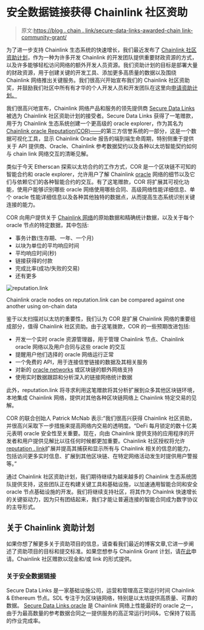 # 安全数据链接获得 Chainlink 社区资助

> 原文:[https://blog . chain . link/secure-data-links-awarded-chain link-community-grant/](https://blog.chain.link/secure-data-links-awarded-chainlink-community-grant/)

为了进一步支持 Chainlink 生态系统的快速增长，我们最近发布了 [Chainlink 社区资助计划](https://blog.chain.link/introducing-the-chainlink-community-grant-program/)，作为一种为许多开发 Chainlink 的开发团队提供重要财政资源的方式，以及许多能够轻松访问网络的额外开发人员资源。我们资助计划的目标是部署大量的财政资源，用于创建关键的开发工具、添加更多高质量的数据以及围绕 Chainlink 网络推出关键服务。我们很高兴开始宣布我们的 Chainlink 社区资助奖，并鼓励我们社区中所有有才华的个人开发人员和开发团队在这里向[申请资助计划。](https://chainlinkgrants.typeform.com/to/efEbsq)

我们很高兴地宣布，Chainlink 网络产品和服务的领先提供商 [Secure Data Links](https://www.securedatalinks.com/) 被选为 Chainlink 社区资助计划的接受者。Secure Data Links 获得了一笔赠款，用于为 Chainlink 生态系统创建一个更高级的 oracle explorer，作为其名为[Chainlink oracle Reputation(COR)——](https://reputation.link/)的第三方信誉系统的一部分，这是一个数据可视化工具，显示 Chainlink Oracle 报告的端到端生命周期，特别侧重于提供关于 API 提供商、Oracle、Chainlink 参考数据契约以及各种以太坊智能契约如何与 chain link 网络交互的清晰见解。

类似于今天 Etherscan 探索以太坊合约的工作方式，COR 是一个区块链不可知的智能合约和 oracle explorer，允许用户了解 Chainlink [oracle](https://chain.link/education/blockchain-oracles) 网络的细节以及它们与依赖它们的各种智能合约的交互。有了这笔赠款，COR 将扩展其可视化功能，使用户能够识别哪些 oracle 网络使用哪些合同、高级网络性能详细信息、单个 oracle 性能详细信息以及各种其他独特的数据点，从而提高生态系统识别关键连接的能力。

COR 向用户提供关于 [Chainlink 网络](https://chain.link/)的原始数据和精确统计数据，以及关于每个 oracle 节点的特定数据，其中包括:

*   事务计数(生存期、一年、一个月)
*   以块为单位的平均响应时间
*   平均响应时间(秒)
*   链接获得的付款
*   完成比率(成功/失败的交易)
*   还有更多

![reputation.link](../Images/c57804a107d0428538bb3778b689d5d7.png)

<figcaption id="caption-attachment-644" class="wp-caption-text">Chainlink oracle nodes on reputation.link can be compared against one another using on-chain data</figcaption>



鉴于以太扫描对以太坊的重要性，我们认为 COR 是扩展 Chainlink 网络的重要组成部分，值得 Chainlink 社区资助。由于这笔拨款，COR 的一些预期改进包括:

*   开发一个实时 oracle 资源管理器，用于管理 Chainlink 节点、Chainlink oracle 网络以及用户合同与这些 oracle 的交互
*   提醒用户他们选择的 oracle 网络运行正常
*   一个免费的 API，用于连接信誉链接的数据及其相关服务
*   对新的 [oracle networks](https://blog.chain.link/what-is-the-blockchain-oracle-problem/) 或区块链的额外网络支持
*   使用实时数据跟踪和分析深入的链接网络统计数据

此外，reputation.link 将寻求利用这笔赠款将其分析扩展到众多其他区块链环境，本地集成 Chainlink 网络，提供对其他各种区块链网络上 Chainlink 特定交易的见解。

COR 的联合创始人 Patrick McNab 表示:“我们很高兴获得 Chainlink 社区资助，并很高兴采取下一步措施来提高网络内交易的透明度。“DeFi 每月锁定的数十亿美元表明 oracle 安全性至关重要。现在，向由 Chainlink 提供支持的应用程序的开发者和用户提供见解比以往任何时候都更加重要。Chainlink 社区授权将允许[reputation . link](https://slack-redir.net/link?url=http%3A%2F%2Freputation.link)扩展并提高其捕获和显示所有与 Chainlink 相关的信息的能力，包括访问更多实时信息、扩展到其他区块链、在特定网络活动发生时提供用户警报等。”

通过 Chainlink 社区资助计划，我们期待继续为越来越多的 Chainlink 生态系统团队提供支持，这些团队正在构建关键工具和基础设施，以加速通用智能合同和安全 oracle 节点基础设施的开发。我们将继续支持社区，将其作为 Chainlnk 快速增长的关键驱动力，因为只有团结起来，我们才能让普遍连接的智能合同成为数字协议的主导形式。

## 关于 Chainlink 资助计划

如果你想了解更多关于资助项目的信息，请查看我们最近的博客文章,它进一步阐述了资助项目的目标和提交标准。如果您想参与 Chainlink Grant 计划，请[在此](https://chainlinkgrants.typeform.com/to/efEbsq)申请。Chainlink 社区赠款以现金和/或 link 的形式提供。

### 关于安全数据链接

Secure Data Links 是一家基础设施公司，运营和管理高正常运行时间 Chainlink & Ethereum 节点。SDL 专注于为区块链网络，特别是以太坊提供高质量、可靠的数据。 [Secure Data Links oracle](https://www.reputation.link/oracle/0x2ed7e9fcd3c0568dc6167f0b8aee06a02cd9ebd8) 是 Chainlink 网络上性能最好的 oracle 之一，由于为最高数量的参考数据合同之一提供服务的高正常运行时间&，它保持了较高的作业完成率。